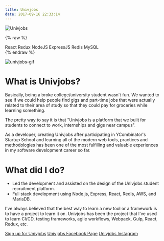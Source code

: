 ```yaml
---
title: Univjobs
date: 2017-09-16 22:33:14
---
```


![Univjobs](/images/proj/univjobs.png "Univjobs.")

{% raw %}
<div class="post-tags">
    <span class="tagname">React</span>
    <span class="tagname">Redux</span>
    <span class="tagname">NodeJS</span>
    <span class="tagname">ExpressJS</span>
    <span class="tagname">Redis</span>
    <span class="tagname">MySQL</span>
</div>
{% endraw %}

![univjobs-gif](/gifs/univjobs-dash.gif)

# What is Univjobs?

Basically, being a broke college/university student wasn't fun. We wanted to see if we could help people find gigs and part-time jobs that were actually related to their area of study so that they could pay for groceries while learning something.

The pretty way to say it is that "Univjobs is a platform that we built for students to connect to work, internships and gigs near campus".

As a developer, creating Univjobs after participating in YCombinator's Startup School and learning all of the modern web tools, practices and methodologies has been one of the most fulfilling and valuable experiences in my software development career so far.

# What did I do?

- Led the development and assisted on the design of the Univjobs student recruitment platform.
- Full stack development using Node.js, Express, React, Redis, AWS, and MariaDB.

I've always believed that the best way to learn a new tool or a framework is to have a project to learn it on. Univjobs has been the project that I've used to learn CI/CD, testing frameworks, agile workflows, Webpack, Gulp, React, Redux, etc.

[Sign up for Univjobs](https://univjobs.ca)
[Univjobs Facebook Page](https://facebook.com/univjobs/)
[Univjobs Instagram](https://instagram.com/univjobs)
